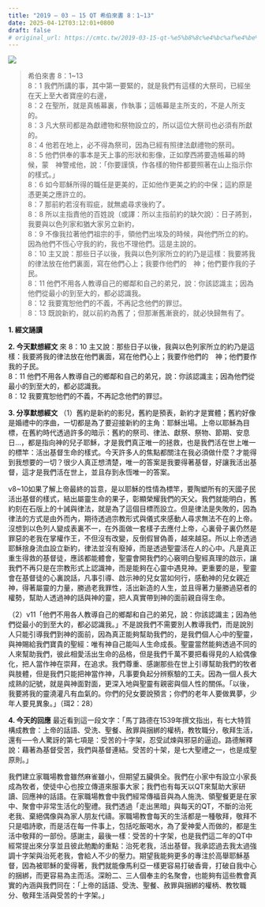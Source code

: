 ```yaml
---
title: "2019 – 03 – 15 QT 希伯來書 8：1~13"
date: 2025-04-12T03:12:01+0800
draft: false
# original_url: https://cmtc.tw/2019-03-15-qt-%e5%b8%8c%e4%bc%af%e4%be%86%e6%9b%b8-8%ef%bc%9a113
---
```


![](/images/qt.jpg)
> 希伯來書 8：1\~13  
> 8：1 我們所講的事，其中第一要緊的，就是我們有這樣的大祭司，已經坐在天上至大者寶座的右邊，  
> 8：2 在聖所，就是真帳幕裏，作執事；這帳幕是主所支的，不是人所支的。  
> 8：3 凡大祭司都是為獻禮物和祭物設立的，所以這位大祭司也必須有所獻的。  
> 8：4 他若在地上，必不得為祭司，因為已經有照律法獻禮物的祭司。  
> 8：5 他們供奉的事本是天上事的形狀和影像，正如摩西將要造帳幕的時候，蒙　神警戒他，說：「你要謹慎，作各樣的物件都要照著在山上指示你的樣式。」  
> 8：6 如今耶穌所得的職任是更美的，正如他作更美之約的中保；這約原是憑更美之應許立的。  
> 8：7 那前約若沒有瑕疵，就無處尋求後約了。  
> 8：8 所以主指責他的百姓說（或譯：所以主指前約的缺欠說）：日子將到，我要與以色列家和猶大家另立新約，  
> 8：9 不像我拉著他們祖宗的手，領他們出埃及的時候，與他們所立的約。因為他們不恆心守我的約，我也不理他們。這是主說的。  
> 8：10 主又說：那些日子以後，我與以色列家所立的約乃是這樣：我要將我的律法放在他們裏面，寫在他們心上；我要作他們的　神；他們要作我的子民。  
> 8：11 他們不用各人教導自己的鄉鄰和自己的弟兄，說：你該認識主；因為他們從最小的到至大的，都必認識我。  
> 8：12 我要寬恕他們的不義，不再記念他們的罪愆。  
> 8：13 既說新約，就以前約為舊了；但那漸舊漸衰的，就必快歸無有了。

**1. 經文誦讀**

**2.  今天默想經文**
來 8：10 主又說：那些日子以後，我與以色列家所立的約乃是這樣：我要將我的律法放在他們裏面，寫在他們心上；我要作他們的　神；他們要作我的子民。  
8：11 他們不用各人教導自己的鄉鄰和自己的弟兄，說：你該認識主；因為他們從最小的到至大的，都必認識我。  
8：12 我要寬恕他們的不義，不再記念他們的罪愆。

**3. 分享默想經文**
（1）舊約是新約的影兒，舊約是預表，新約才是實體；舊約好像是婚禮中的序曲，一切都是為了要迎接新約的主角：耶穌出場。上帝以耶穌為目標，在舊約時代透過許多的暗示：舊約的祭司、律法、獻祭、祭物、節期、安息日…，都是指向神的兒子耶穌，才是我們真正唯一的拯救，也是我們活在世上唯一的標竿：活出基督生命的樣式。今天許多人的焦點都關注在我必須做什麼？才能得到我想要的一切？很少人真正想清楚，唯一的答案是我要得著基督，好讓我活出基督，這才是我們活在世上，並且存到永恆唯一的答案。

v8\~10如果了解上帝最終的旨意，是以耶穌的性情為標竿，要陶塑所有的天國子民活出基督的樣式，結出屬靈生命的果子，彰顯榮耀我們的天父。我們就能明白，舊約刻在石版上的十誡與律法，就是為了這個目標而設立。但是律法是失敗的，因為律法的方式是由外而內，期待透過宗教形式與儀式來感動人尋求無法不在的上帝。沒想到以色列人變成表裏不一，在外面做一套樣子去應付上帝，心裏骨子裏仍然是罪惡的老我在掌權作王，不但沒有改變，反倒假冒偽善，越來越惡。所以上帝透過耶穌捨身流血設立新約，律法並沒有廢掉，而是透過聖靈活在人的心中。凡是真正重生得救的基督徒，應該都能體會，聖靈會開我們的心竅明白聖經真理的啟示，讓我們不再只是在宗教形式上認識神，而是能夠在心靈中遇見神。更重要的是，聖靈會在基督徒的心裏說話，凡事引導、啟示神的兒女當如何行，感動神的兒女親近神，得著屬靈的力量，勝過老我罪性，活出新造的人生，並且得著力量勝過惡者的權勢，幫助人透過神的話與神的靈，把人真實帶到神的面前親自得生命。

（2）v11「他們不用各人教導自己的鄉鄰和自己的弟兄，說：你該認識主；因為他們從最小的到至大的，都必認識我。」不是說我們不需要別人教導我們，而是說別人只能引導我們到神的面前，因為真正能夠幫助我們的，是我們個人心中的聖靈，與神賜給我們寶貴的聖經：唯有神自己能叫人生命成長。聖靈當然能夠透過不同的人來幫助我們，彼此相愛活出生命的品格，但是我們千萬不要把看得見的人給偶像化，把人當作神在崇拜，在追求。我們尊重、感謝那些在世上引導幫助我們的牧者與肢體，但是我們只能把神當作神，凡事要負起分辨察驗的工夫。因為一個人長大成熟的記號，就是與神面對面，更深入地與聖靈有親密與個人性的關係。「以後，我要將我的靈澆灌凡有血氣的。你們的兒女要說預言；你們的老年人要做異夢，少年人要見異象。」（珥2：28）

**4. 今天的回應**
最近看到這一段文字：「馬丁路德在1539年撰文指出，有七大特質構成教會：上帝的話語、受洗、聖餐、赦罪與捆綁的權柄，教牧職分，敬拜生活，還有──令人驚訝的第七項是：受苦的十字架，忍受試煉與邪惡的逼迫。路德解釋說：藉著為基督受苦，我們與基督連結。受苦的十架，是七大聖禮之一，也是成聖原則。」

我們建立家職場教會雖然麻雀雖小，但期望五臟俱全。我們在小家中有設立小家長成為牧者，使徒中心也按立傳道來服事大家；我們也有每天以QT來幫助大家研讀、回應神的話語。在家職場教會中我們經常傳福音與為人施洗、領聖餐更是在家中、聚會中非常生活化的聖禮。我們透過「走出黑暗」與每天的QT，不斷的治死老我、棄絕偶像與為家人朋友代禱。家職場教會每天的生活都是一種敬拜，敬拜不只是唱詩歌，而是活在每一件事上，包括吃飯喝水，為了愛神愛人而做的，都是生活中敬拜的一部份。感謝主，最後一樣：受苦的十字架，也是我們這二年的QT中經常提出來分享並且彼此勉勵的重點：治死老我，活出基督。我承認過去我太過強調十字架與治死老我，會給人不少的壓力。期望我能夠更多的專注於高舉耶穌基督，因為被耶穌的愛得著，我們就能像馬利亞一樣更容易打破香膏，打破自我中心的捆綁，而更容易為主而活。深盼二、三人個奉主的名聚會，也能夠有這些教會真實的內涵與我們同在：「上帝的話語、受洗、聖餐、赦罪與捆綁的權柄、教牧職分、敬拜生活與受苦的十字架。」
